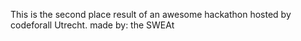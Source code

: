 This is the second place result of an awesome hackathon hosted by codeforall Utrecht.
made by:
the SWEAt

